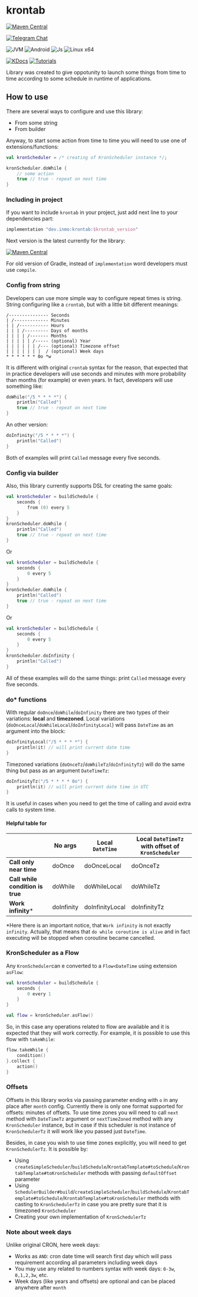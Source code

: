 # krontab

[![Maven Central](https://maven-badges.herokuapp.com/maven-central/dev.inmo/krontab/badge.svg)](https://maven-badges.herokuapp.com/maven-central/dev.inmo/krontab)

[![Telegram Chat](https://img.shields.io/badge/Telegram%20Chat-0288D1?style=for-the-badge&logo=telegram&logoColor=white)](https://inmodev_chat.t.me)

![JVM](https://img.shields.io/badge/JVM-red?style=for-the-badge&logo=openjdk&logoColor=white)
![Android](https://img.shields.io/badge/Android-green?style=for-the-badge&logo=android&logoColor=white)
![Js](https://img.shields.io/badge/JavaScript-323330?style=for-the-badge&logo=javascript&logoColor=F7DF1E)
![Linux x64](https://img.shields.io/badge/Linux%20x64-white?style=for-the-badge&logo=linux&logoColor=black)

[![KDocs](https://img.shields.io/badge/KDocs-323330?style=for-the-badge&logo=Kotlin&logoColor=7F52FF)](https://insanusmokrassar.github.io/krontab/)
[![Tutorials](https://img.shields.io/badge/Tutorials-0288D1?style=for-the-badge&logo=mkdocs&logoColor=white)](https://docs.inmo.dev/krontab/index.html)

Library was created to give oppotunity to launch some things from time to time according to some schedule in
runtime of applications.

## How to use

There are several ways to configure and use this library:

* From some string
* From builder

Anyway, to start some action from time to time you will need to use one of extensions/functions:

```kotlin
val kronScheduler = /* creating of KronScheduler instance */;

kronScheduler.doWhile {
    // some action
    true // true - repeat on next time
}
```

### Including in project

If you want to include `krontab` in your project, just add next line to your
dependencies part:

```groovy
implementation "dev.inmo:krontab:$krontab_version"
```

Next version is the latest currently for the library:

[![Maven Central](https://maven-badges.herokuapp.com/maven-central/dev.inmo/krontab/badge.svg)](https://maven-badges.herokuapp.com/maven-central/dev.inmo/krontab)

For old version of Gradle, instead of `implementation` word developers must use `compile`.

### Config from string

Developers can use more simple way to configure repeat times is string. String configuring
like a `crontab`, but with a little bit different meanings:

```
/--------------- Seconds
| /------------- Minutes
| | /----------- Hours
| | | /--------- Days of months
| | | | /------- Months
| | | | | /----- (optional) Year
| | | | | | /--- (optional) Timezone offset
| | | | | | |  / (optional) Week days
* * * * * * 0o *w
```

It is different with original `crontab` syntax for the reason, that expected that in practice developers
will use seconds and minutes with more probability than months (for example) or even years. In fact, developers will use
something like:

```kotlin
doWhile("/5 * * * *") {
    println("Called")
    true // true - repeat on next time
}
```

An other version:

```kotlin
doInfinity("/5 * * * *") {
    println("Called")
}
```

Both of examples will print `Called` message every five seconds.

### Config via builder

Also, this library currently supports DSL for creating the same goals:

```kotlin
val kronScheduler = buildSchedule {
    seconds {
        from (0) every 5
    }
}
kronScheduler.doWhile {
    println("Called")
    true // true - repeat on next time
}
```

Or

```kotlin
val kronScheduler = buildSchedule {
    seconds {
        0 every 5
    }
}
kronScheduler.doWhile {
    println("Called")
    true // true - repeat on next time
}
```

Or

```kotlin
val kronScheduler = buildSchedule {
    seconds {
        0 every 5
    }
}
kronScheduler.doInfinity {
    println("Called")
}
```

All of these examples will do the same things: print `Called` message every five seconds.

### do\* functions

With regular `doOnce`/`doWhile`/`doInfinity` there are two types of their variations: **local** and **timezoned**. Local
variations (`doOnceLocal`/`doWhileLocal`/`doInfinityLocal`) will pass `DateTime` as an argument into the block:

```kotlin
doInfinityLocal("/5 * * * *") {
    println(it) // will print current date time
}
```

Timezoned variations (`doOnceTz`/`doWhileTz`/`doInfinityTz`) will do the same thing but pass as an argument `DateTimeTz`:

```kotlin
doInfinityTz("/5 * * * * 0o") {
    println(it) // will print current date time in UTC
}
```

It is useful in cases when you need to get the time of calling and avoid extra calls to system time.

#### Helpful table for 

|  | No args | Local `DateTime` | Local `DateTimeTz` with offset of `KronScheduler` |
|---| ------- | ---------------- | ------------------------------------------------- |
| **Call only near time** | doOnce | doOnceLocal | doOnceTz |
| **Call while condition is true** | doWhile | doWhileLocal | doWhileTz |
| **Work infinity*** | doInfinity | doInfinityLocal | doInfinityTz |

*Here there is an important notice, that `Work infinity` is not exactly `infinity`. Actually, that means that `do while
coroutine is alive` and in fact executing will be stopped when coroutine became cancelled.

### KronScheduler as a Flow

Any `KronScheduler`can e converted to a `Flow<DateTime` using extension `asFlow`:

```kotlin
val kronScheduler = buildSchedule {
    seconds {
        0 every 1
    }
}

val flow = kronScheduler.asFlow()
```

So, in this case any operations related to flow are available and it is expected that they will work correctly. For
example, it is possible to use this flow with `takeWhile`:

```kotlin
flow.takeWhile {
    condition()
}.collect {
    action()
}
```

### Offsets

Offsets in this library works via passing parameter ending with `o` in any place after `month` config. Currently
there is only one format supported for offsets: minutes of offsets. To use time zones you will need to call `next`
method with `DateTimeTz` argument or `nextTimeZoned` method with any `KronScheduler` instance, but in case if this
scheduler is not instance of `KronSchedulerTz` it will work like you passed just `DateTime`.

Besides, in case you wish to use time zones explicitly, you will need to get `KronSchedulerTz`. It is possible by:

* Using `createSimpleScheduler`/`buildSchedule`/`KrontabTemplate#toSchedule`/`KrontabTemplate#toKronScheduler` methods
with passing `defaultOffset` parameter
* Using `SchedulerBuilder#build`/`createSimpleScheduler`/`buildSchedule`/`KrontabTemplate#toSchedule`/`KrontabTemplate#toKronScheduler`
methods with casting to `KronSchedulerTz` in case you are pretty sure that it is timezoned `KronScheduler`
* Creating your own implementation of `KronSchedulerTz`

### Note about week days

Unlike original CRON, here week days:

* Works as `AND`: cron date time will search first day which will pass requirement according all parameters including
week days
* You may use any related to numbers syntax with week days: `0-3w`, `0,1,2,3w`, etc.
* Week days (like years and offsets) are optional and can be placed anywhere after `month`

